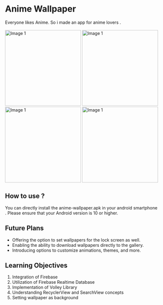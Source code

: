 
<h1>Anime Wallpaper</h1>
    Everyone likes Anime. So i made an app for anime lovers .
<br>
<br>
<div>

<img src = "https://github.com/harsh-kumar-tomar/anime-wallpaper/assets/114944825/618010a3-283d-44b2-94f9-4e0714331343" alt="Image 1" width="250">
<img src = "https://github.com/harsh-kumar-tomar/anime-wallpaper/assets/114944825/0b2e0a1a-f178-4135-9428-522d9a1140ef" alt="Image 1" width="250">
<img src = "https://github.com/harsh-kumar-tomar/anime-wallpaper/assets/114944825/9a187aec-06ff-4f16-b8f3-bc114882ea37" alt="Image 1" width="250">
<img src = "https://github.com/harsh-kumar-tomar/anime-wallpaper/assets/114944825/4d67ff26-e38c-4785-b2bb-ab823682db53" alt="Image 1" width="250">



</div>

<h2>How to use ?</h2>
    <p>You can directly install the anime-wallpaper.apk in your android smartphone . Please ensure that your Android version is 10 or higher. </p>

<h2>Future Plans</h2>
<ul>
    <li>Offering the option to set wallpapers for the lock screen as well.</li>
    <li>Enabling the ability to download wallpapers directly to the gallery.</li>
    <li>Introducing options to customize animations, themes, and more.</li>
</ul>


<h2>Learning Objectives</h2>
<ol>
    <li>Integration of Firebase</li>
    <li>Utilization of Firebase Realtime Database</li>
    <li>Implementation of Volley Library</li>
    <li>Understanding RecyclerView and SearchView concepts</li>
    <li>Setting wallpaper as background</li>  
</ol>




